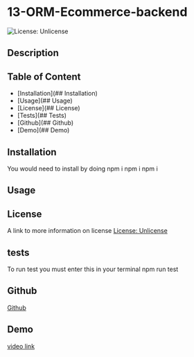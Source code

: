 # 13-ORM-Ecommerce-backend
![License: Unlicense](https://img.shields.io/badge/license-Unlicense-blue.svg)

## Description


## Table of Content
- [Installation](## Installation)
- [Usage](## Usage)
- [License](## License)
- [Tests](## Tests)
- [Github](## Github)
- [Demo](## Demo)

## Installation
You would need to install by doing 
npm i 
npm i 
npm i 

## Usage


## License
A link to more information on license
[License: Unlicense](http://unlicense.org/)

## tests
To run test you must enter this in your terminal
npm run test


## Github
[Github]()

## Demo
[video link]()